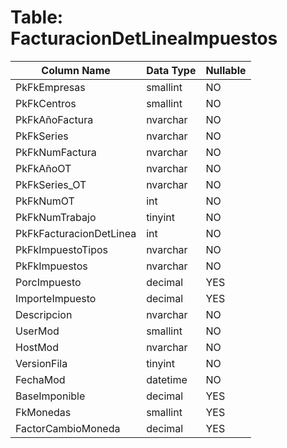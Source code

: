 # Table: FacturacionDetLineaImpuestos

| Column Name | Data Type | Nullable |
|-------------|-----------|----------|
| PkFkEmpresas | smallint | NO |
| PkFkCentros | smallint | NO |
| PkFkAñoFactura | nvarchar | NO |
| PkFkSeries | nvarchar | NO |
| PkFkNumFactura | nvarchar | NO |
| PkFkAñoOT | nvarchar | NO |
| PkFkSeries_OT | nvarchar | NO |
| PkFkNumOT | int | NO |
| PkFkNumTrabajo | tinyint | NO |
| PkFkFacturacionDetLinea | int | NO |
| PkFkImpuestoTipos | nvarchar | NO |
| PkFkImpuestos | nvarchar | NO |
| PorcImpuesto | decimal | YES |
| ImporteImpuesto | decimal | YES |
| Descripcion | nvarchar | NO |
| UserMod | smallint | NO |
| HostMod | nvarchar | NO |
| VersionFila | tinyint | NO |
| FechaMod | datetime | NO |
| BaseImponible | decimal | YES |
| FkMonedas | smallint | YES |
| FactorCambioMoneda | decimal | YES |
